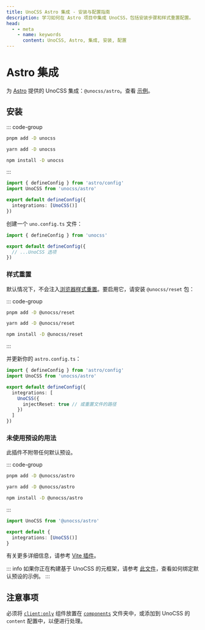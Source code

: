 ```yaml
---
title: UnoCSS Astro 集成 - 安装与配置指南
description: 学习如何在 Astro 项目中集成 UnoCSS，包括安装步骤和样式重置配置。
head:
  - - meta
    - name: keywords
      content: UnoCSS, Astro, 集成, 安装, 配置
---
```


# Astro 集成

为 [Astro](https://astro.build/) 提供的 UnoCSS 集成：`@unocss/astro`。查看 [示例](https://github.com/unocss/unocss/tree/main/examples/astro)。

## 安装

::: code-group

```bash [pnpm]
pnpm add -D unocss
```

```bash [yarn]
yarn add -D unocss
```

```bash [npm]
npm install -D unocss
```

:::

```ts [astro.config.ts]
import { defineConfig } from 'astro/config'
import UnoCSS from 'unocss/astro'

export default defineConfig({
  integrations: [UnoCSS()]
})
```

创建一个 `uno.config.ts` 文件：

```ts [uno.config.ts]
import { defineConfig } from 'unocss'

export default defineConfig({
  // ...UnoCSS 选项
})
```

### 样式重置

默认情况下，不会注入[浏览器样式重置](/guide/style-reset)。要启用它，请安装 `@unocss/reset` 包：

::: code-group

```bash [pnpm]
pnpm add -D @unocss/reset
```

```bash [yarn]
yarn add -D @unocss/reset
```

```bash [npm]
npm install -D @unocss/reset
```

:::

并更新你的 `astro.config.ts`：

```ts [astro.config.ts]
import { defineConfig } from 'astro/config'
import UnoCSS from 'unocss/astro'

export default defineConfig({
  integrations: [
    UnoCSS({
      injectReset: true // 或重置文件的路径
    })
  ]
})
```

### 未使用预设的用法

此插件不附带任何默认预设。

::: code-group

```bash [pnpm]
pnpm add -D @unocss/astro
```

```bash [yarn]
yarn add -D @unocss/astro
```

```bash [npm]
npm install -D @unocss/astro
```

:::

```ts [astro.config.mjs]
import UnoCSS from '@unocss/astro'

export default {
  integrations: [UnoCSS()]
}
```

有关更多详细信息，请参考 [Vite 插件](/integrations/vite)。

::: info
如果你正在构建基于 UnoCSS 的元框架，请参考 [此文件](https://github.com/unocss/unocss/blob/main/packages/unocss/src/astro.ts)，查看如何绑定默认预设的示例。
:::

## 注意事项

必须将 [`client:only`](https://docs.astro.build/en/reference/directives-reference/#clientonly) 组件放置在 [`components`](https://docs.astro.build/en/core-concepts/project-structure/#srccomponents) 文件夹中，或添加到 UnoCSS 的 `content` 配置中，以便进行处理。
